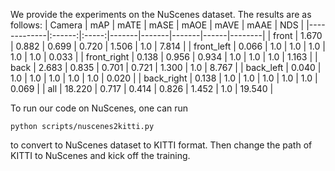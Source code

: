 We provide the experiments on the NuScenes dataset. The results are as follows:
| Camera      |   mAP  |  mATE | mASE  | mAOE  | mAVE  | mAAE | NDS    |
|-------------|:------:|:-----:|-------|-------|-------|------|--------|
| front       |  1.670 | 0.882 | 0.699 | 0.720 | 1.506 | 1.0  | 7.814  |
| front_left  | 0.066  | 1.0   | 1.0   | 1.0   | 1.0   | 1.0  | 0.033  |
| front_right | 0.138  | 0.956 | 0.934 | 1.0   | 1.0   | 1.0  | 1.163  |
| back        | 2.683  | 0.835 | 0.701 | 0.721 | 1.300 | 1.0  | 8.767  |
| back_left   | 0.040  | 1.0   | 1.0   | 1.0   | 1.0   | 1.0  | 0.020  |
| back_right  | 0.138  | 1.0   | 1.0   | 1.0   | 1.0   | 1.0  | 0.069  |
| all         | 18.220 | 0.717 | 0.414 | 0.826 | 1.452 | 1.0  | 19.540 |

To run our code on NuScenes, one can run
```Shell
python scripts/nuscenes2kitti.py
```
to convert to NuScenes dataset to KITTI format. Then change the path of KITTI to NuScenes and kick off the training.